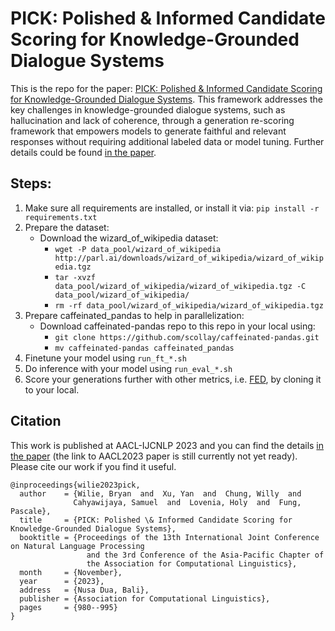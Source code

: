 # PICK: Polished & Informed Candidate Scoring for Knowledge-Grounded Dialogue Systems

This is the repo for the paper: [PICK: Polished & Informed Candidate Scoring for Knowledge-Grounded Dialogue Systems](https://arxiv.org/pdf/2309.10413.pdf). This framework addresses the key challenges in knowledge-grounded dialogue systems, such as hallucination and lack of coherence, through a generation re-scoring framework that empowers models to generate faithful and relevant responses without requiring additional labeled data or model tuning. Further details could be found [in the paper](https://arxiv.org/pdf/2309.10413.pdf).

## Steps:
1. Make sure all requirements are installed, or install it via: `pip install -r requirements.txt`
2. Prepare the dataset:
    - Download the wizard_of_wikipedia dataset:
        - `wget -P data_pool/wizard_of_wikipedia http://parl.ai/downloads/wizard_of_wikipedia/wizard_of_wikipedia.tgz`
        - `tar -xvzf data_pool/wizard_of_wikipedia/wizard_of_wikipedia.tgz -C data_pool/wizard_of_wikipedia/`
        - `rm -rf data_pool/wizard_of_wikipedia/wizard_of_wikipedia.tgz`
3. Prepare caffeinated_pandas to help in parallelization:
    - Download caffeinated-pandas repo to this repo in your local using:
        - `git clone https://github.com/scollay/caffeinated-pandas.git`
        - `mv caffeinated-pandas caffeinated_pandas`
3. Finetune your model using `run_ft_*.sh`
4. Do inference with your model using `run_eval_*.sh`
5. Score your generations further with other metrics, i.e. [FED](https://github.com/Shikib/fed.git), by cloning it to your local.
    
## Citation

This work is published at AACL-IJCNLP 2023 and you can find the details [in the paper](https://arxiv.org/pdf/2309.10413.pdf) (the link to AACL2023 paper is still currently not yet ready). Please cite our work if you find it useful.
```
@inproceedings{wilie2023pick,
  author    = {Wilie, Bryan  and  Xu, Yan  and  Chung, Willy  and  
              Cahyawijaya, Samuel  and  Lovenia, Holy  and  Fung, Pascale},
  title     = {PICK: Polished \& Informed Candidate Scoring for Knowledge-Grounded Dialogue Systems},
  booktitle = {Proceedings of the 13th International Joint Conference on Natural Language Processing 
                 and the 3rd Conference of the Asia-Pacific Chapter of 
                 the Association for Computational Linguistics},
  month     = {November},
  year      = {2023},
  address   = {Nusa Dua, Bali},
  publisher = {Association for Computational Linguistics},
  pages     = {980--995}
}
```
